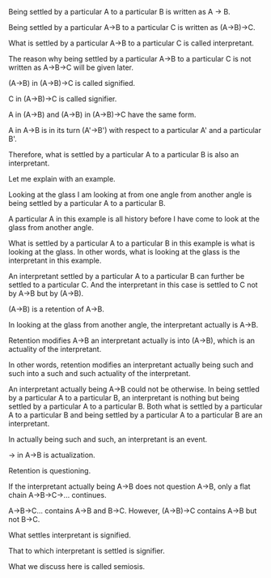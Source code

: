 Being settled by a particular A to a particular B is written as A -> B.

Being settled by a particular A->B to a particular C is written as (A->B)->C.

What is settled by a particular A->B to a particular C is called interpretant.


The reason why being settled by a particular A->B to a particular C is not written as A->B->C will be given later.


(A->B) in (A->B)->C is called signified.

C in (A->B)->C is called signifier.


A in (A->B) and (A->B) in (A->B)->C have the same form.

A in A->B is in its turn (A'->B') with respect to a particular A' and a particular B'.

Therefore, what is settled by a particular A to a particular B is also an interpretant.


Let me explain with an example.

Looking at the glass I am looking at from one angle from another angle is being settled by a particular A to a particular B.

A particular A in this example is all history before I have come to look at the glass from another angle.

What is settled by a particular A to a particular B in this example is what is looking at the glass. In other words, what is looking at the glass is the interpretant in this example.

An interpretant settled by a particular A to a particular B can further be settled to a particular C. And the interpretant in this case is settled to C not by A->B but by (A->B).

(A->B) is a retention of A->B.

In looking at the glass from another angle, the interpretant actually is A->B.

Retention modifies A->B an interpretant actually is into (A->B), which is an actuality of the interpretant.

In other words, retention modifies an interpretant actually being such and such into a such and such actuality of the interpretant.


An interpretant actually being A->B could not be otherwise. In being settled by a particular A to a particular B, an interpretant is nothing but being settled by a particular A to a particular B. Both what is settled by a particular A to a particular B and being settled by a particular A to a particular B are an interpretant.

In actually being such and such, an interpretant is an event.


-> in A->B is actualization.


Retention is questioning.

If the interpretant actually being A->B does not question A->B, only a flat chain A->B->C->... continues.

A->B->C... contains A->B and B->C. However, (A->B)->C contains A->B but not B->C.


What settles interpretant is signified.

That to which interpretant is settled is signifier.


What we discuss here is called semiosis.
